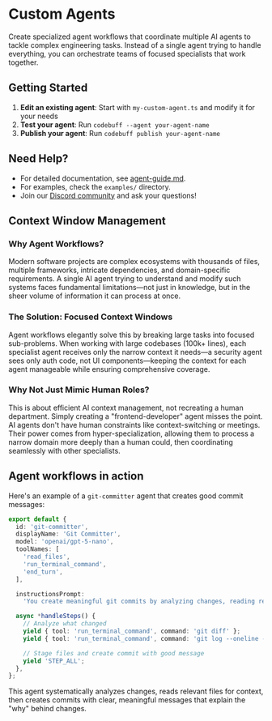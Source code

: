 # Custom Agents

Create specialized agent workflows that coordinate multiple AI agents to tackle complex engineering tasks. Instead of a single agent trying to handle everything, you can orchestrate teams of focused specialists that work together.

## Getting Started

1. **Edit an existing agent**: Start with `my-custom-agent.ts` and modify it for your needs
2. **Test your agent**: Run `codebuff --agent your-agent-name`
3. **Publish your agent**: Run `codebuff publish your-agent-name`

## Need Help?

- For detailed documentation, see [agent-guide.md](./agent-guide.md).
- For examples, check the `examples/` directory.
- Join our [Discord community](https://codebuff.com/discord) and ask your questions!

## Context Window Management

### Why Agent Workflows?

Modern software projects are complex ecosystems with thousands of files, multiple frameworks, intricate dependencies, and domain-specific requirements. A single AI agent trying to understand and modify such systems faces fundamental limitations—not just in knowledge, but in the sheer volume of information it can process at once.

### The Solution: Focused Context Windows

Agent workflows elegantly solve this by breaking large tasks into focused sub-problems. When working with large codebases (100k+ lines), each specialist agent receives only the narrow context it needs—a security agent sees only auth code, not UI components—keeping the context for each agent manageable while ensuring comprehensive coverage.

### Why Not Just Mimic Human Roles?

This is about efficient AI context management, not recreating a human department. Simply creating a "frontend-developer" agent misses the point. AI agents don't have human constraints like context-switching or meetings. Their power comes from hyper-specialization, allowing them to process a narrow domain more deeply than a human could, then coordinating seamlessly with other specialists.

## Agent workflows in action

Here's an example of a `git-committer` agent that creates good commit messages:

```typescript
export default {
  id: 'git-committer',
  displayName: 'Git Committer',
  model: 'openai/gpt-5-nano',
  toolNames: [
    'read_files',
    'run_terminal_command',
    'end_turn',
  ],

  instructionsPrompt:
    'You create meaningful git commits by analyzing changes, reading relevant files for context, and crafting clear commit messages that explain the "why" behind changes.',

  async *handleSteps() {
    // Analyze what changed
    yield { tool: 'run_terminal_command', command: 'git diff' };
    yield { tool: 'run_terminal_command', command: 'git log --oneline -5' };

    // Stage files and create commit with good message
    yield 'STEP_ALL';
  },
};
```

This agent systematically analyzes changes, reads relevant files for context, then creates commits with clear, meaningful messages that explain the "why" behind changes.
